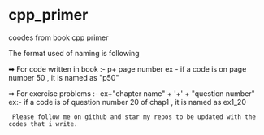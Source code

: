 # cpp_primer
coodes from book cpp primer
  
  
  
 The format used of naming is following
 
  ➡ For code written in book :- p+ page number 
     ex - if a code is on page number 50 , it is named as "p50"
     
     
  ➡ For exercise problems :- ex+"chapter name" + '+' + "question number"
     ex:- if a code is of  question number 20 of  chap1 , it is named as ex1_20
     
     Please follow me on github and star my repos to be updated with the codes that i write.
